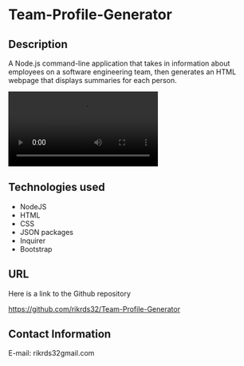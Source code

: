 # Team-Profile-Generator

## Description

A Node.js command-line application that takes in information about employees on a software engineering team, then generates an HTML webpage that displays summaries for each person.

![Team-Profile-Generator-video](./Develop/team-profile-generator.webm)

## Technologies used 

* NodeJS
* HTML
* CSS
* JSON packages
* Inquirer
* Bootstrap

## URL 

Here is a link to the Github repository

https://github.com/rikrds32/Team-Profile-Generator

## Contact Information

E-mail: rikrds32gmail.com